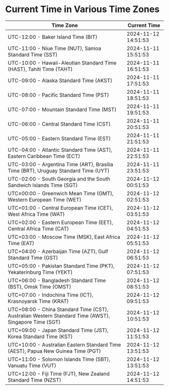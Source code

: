 # Current Time in Various Time Zones

| Time Zone | Current Time |
|-----------|--------------|
| UTC-12:00 - Baker Island Time (BIT) | 2024-11-12 14:51:53 |
| UTC-11:00 - Niue Time (NUT), Samoa Standard Time (SST) | 2024-11-11 15:51:53 |
| UTC-10:00 - Hawaii-Aleutian Standard Time (HAST), Tahiti Time (TAHT) | 2024-11-11 16:51:53 |
| UTC-09:00 - Alaska Standard Time (AKST) | 2024-11-11 17:51:53 |
| UTC-08:00 - Pacific Standard Time (PST) | 2024-11-11 18:51:53 |
| UTC-07:00 - Mountain Standard Time (MST) | 2024-11-11 19:51:53 |
| UTC-06:00 - Central Standard Time (CST) | 2024-11-11 20:51:53 |
| UTC-05:00 - Eastern Standard Time (EST) | 2024-11-11 21:51:53 |
| UTC-04:00 - Atlantic Standard Time (AST), Eastern Caribbean Time (ECT) | 2024-11-11 22:51:53 |
| UTC-03:00 - Argentina Time (ART), Brasília Time (BRT), Uruguay Standard Time (UYT) | 2024-11-11 23:51:53 |
| UTC-02:00 - South Georgia and the South Sandwich Islands Time (SGT) | 2024-11-12 00:51:53 |
| UTC±00:00 - Greenwich Mean Time (GMT), Western European Time (WET) | 2024-11-12 02:51:53 |
| UTC+01:00 - Central European Time (CET), West Africa Time (WAT) | 2024-11-12 03:51:53 |
| UTC+02:00 - Eastern European Time (EET), Central Africa Time (CAT) | 2024-11-12 04:51:53 |
| UTC+03:00 - Moscow Time (MSK), East Africa Time (EAT) | 2024-11-12 05:51:53 |
| UTC+04:00 - Azerbaijan Time (AZT), Gulf Standard Time (GST) | 2024-11-12 06:51:53 |
| UTC+05:00 - Pakistan Standard Time (PKT), Yekaterinburg Time (YEKT) | 2024-11-12 07:51:53 |
| UTC+06:00 - Bangladesh Standard Time (BST), Omsk Time (OMST) | 2024-11-12 08:51:53 |
| UTC+07:00 - Indochina Time (ICT), Krasnoyarsk Time (KRAT) | 2024-11-12 09:51:53 |
| UTC+08:00 - China Standard Time (CST), Australian Western Standard Time (AWST), Singapore Time (SGT) | 2024-11-12 10:51:53 |
| UTC+09:00 - Japan Standard Time (JST), Korea Standard Time (KST) | 2024-11-12 11:51:53 |
| UTC+10:00 - Australian Eastern Standard Time (AEST), Papua New Guinea Time (PGT) | 2024-11-12 13:51:53 |
| UTC+11:00 - Solomon Islands Time (SBT), Vanuatu Time (VUT) | 2024-11-12 13:51:53 |
| UTC+12:00 - Fiji Time (FJT), New Zealand Standard Time (NZST) | 2024-11-12 14:51:53 |
